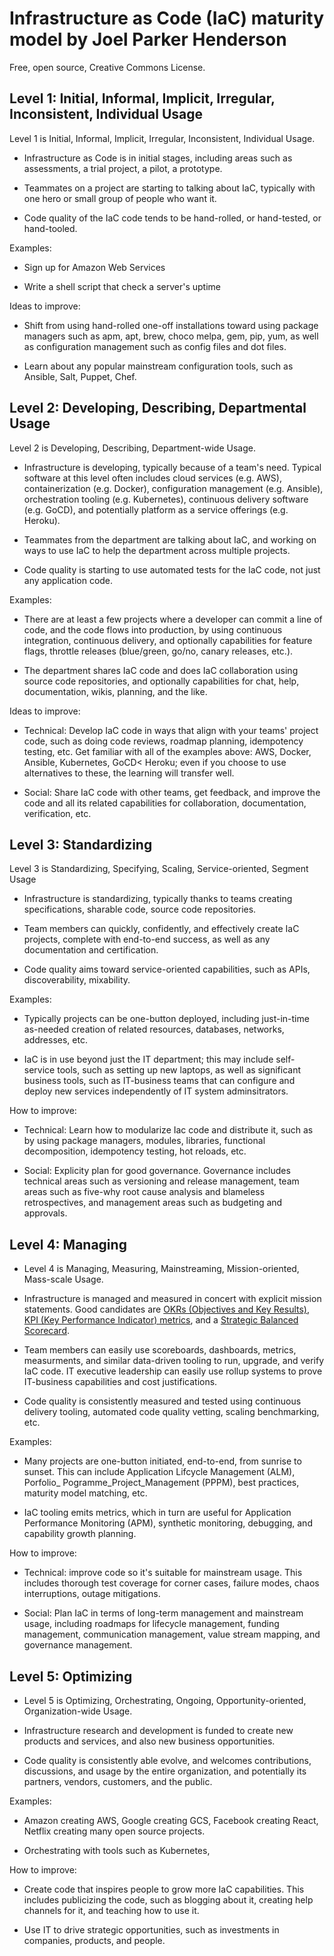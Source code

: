# Infrastructure as Code (IaC) maturity model by Joel Parker Henderson

Free, open source, Creative Commons License.


## Level 1: Initial, Informal, Implicit, Irregular, Inconsistent, Individual Usage

Level 1 is Initial, Informal, Implicit, Irregular, Inconsistent, Individual Usage.

* Infrastructure as Code is in initial stages, including areas such as assessments, a trial project, a pilot, a prototype.

* Teammates on a project are starting to talking about IaC, typically with one hero or small group of people who want it.

* Code quality of the IaC code tends to be hand-rolled, or hand-tested, or hand-tooled.

Examples:

* Sign up for Amazon Web Services

* Write a shell script that check a server's uptime

Ideas to improve:

* Shift from using hand-rolled one-off installations toward using package managers such as apm, apt, brew, choco melpa, gem, pip, yum, as well as configuration management such as config files and dot files.

* Learn about any popular mainstream configuration tools, such as Ansible, Salt, Puppet, Chef.



## Level 2: Developing, Describing, Departmental Usage

Level 2 is Developing, Describing, Department-wide Usage.

* Infrastructure is developing, typically because of a team's need. Typical software at this level often includes cloud services (e.g. AWS), containerization (e.g. Docker), configuration management (e.g. Ansible), orchestration tooling (e.g. Kubernetes), continuous delivery software (e.g. GoCD), and potentially platform as a service offerings (e.g. Heroku).

* Teammates from the department  are talking about IaC, and working on ways to use IaC to help the department across multiple projects.

* Code quality is starting to use automated tests for the IaC code, not just any application code.

Examples:

* There are at least a few projects where a developer can commit a line of code, and the code flows into production, by using continuous integration, continuous delivery, and optionally capabilities for feature flags, throttle releases (blue/green, go/no, canary releases, etc.).

* The department shares IaC code and does IaC collaboration using source code repositories, and optionally capabilities for chat, help, documentation, wikis, planning, and the like.

Ideas to improve:

* Technical: Develop IaC code in ways that align with your teams' project code, such as doing code reviews, roadmap planning, idempotency testing, etc. Get familiar with all of the examples above: AWS, Docker, Ansible, Kubernetes, GoCD< Heroku; even if you choose to use alternatives to these, the learning will transfer well.

* Social: Share IaC code with other teams, get feedback, and improve the code and all its related capabilities for collaboration, documentation, verification, etc.



## Level 3: Standardizing

Level 3 is Standardizing, Specifying, Scaling, Service-oriented, Segment Usage

* Infrastructure is standardizing, typically thanks to teams creating specifications, sharable code, source code repositories.

* Team members can quickly, confidently, and effectively create IaC projects, complete with end-to-end success, as well as any documentation and certification.

* Code quality aims toward service-oriented capabilities, such as APIs, discoverability, mixability.

Examples:

* Typically projects can be one-button deployed, including just-in-time as-needed creation of related resources, databases, networks, addresses, etc.

* IaC is in use beyond just the IT department; this may include self-service tools, such as setting up new laptops, as well as significant business tools, such as IT-business teams that can configure and deploy new services independently of IT system adminsitrators.

How to improve:

* Technical: Learn how to modularize Iac code and distribute it, such as by using package managers, modules, libraries, functional decomposition, idempotency testing, hot reloads, etc.

* Social: Explicity plan for good governance. Governance includes technical areas such as versioning and release management, team areas such as five-why root cause analysis and blameless retrospectives, and management areas such as budgeting and approvals.


## Level 4: Managing

* Level 4 is Managing, Measuring, Mainstreaming, Mission-oriented, Mass-scale Usage.

* Infrastructure is managed and measured in concert with explicit mission statements. Good candidates are [OKRs (Objectives and Key Results)](https://github.com/joelparkerhenderson/objectives_and_key_results), [KPI (Key Performance Indicator) metrics](ttps://github.com/joelparkerhenderson/key_performance_indicator), and a [Strategic Balanced Scorecard](https://github.com/joelparkerhenderson/strategic_balanced_scorecard).

* Team members can easily use scoreboards, dashboards, metrics, measurments, and similar data-driven tooling to run, upgrade, and verify IaC code. IT executive leadership can easily use rollup systems to prove IT-business capabilities and cost justifications.

* Code quality is consistently measured and tested using continuous delivery tooling, automated code quality vetting, scaling benchmarking, etc.

Examples:

* Many projects are one-button initiated, end-to-end, from sunrise to sunset. This can include Application Lifcycle Management (ALM),
Porfolio_ Pogramme_Project_Management (PPPM), best practices, maturity model matching, etc.

* IaC tooling emits metrics, which in turn are useful for Application Performance Monitoring (APM), synthetic monitoring, debugging, and capability growth planning.

How to improve:

* Technical: improve code so it's suitable for mainstream usage. This includes thorough test coverage for corner cases, failure modes, chaos interruptions, outage mitigations.

* Social: Plan IaC in terms of long-term management and mainstream usage, including roadmaps for lifecycle management, funding management, communication management, value stream mapping, and governance management.


## Level 5: Optimizing

* Level 5 is Optimizing, Orchestrating, Ongoing, Opportunity-oriented, Organization-wide Usage.

* Infrastructure research and development is funded to create new products and services, and also new business opportunities.

* Code quality is consistently able evolve, and welcomes contributions, discussions, and usage by the entire organization, and potentially its partners, vendors, customers, and the public.

Examples:

* Amazon creating AWS, Google creating GCS, Facebook creating React, Netflix creating many open source projects.

* Orchestrating with tools such as Kubernetes,

How to improve:

* Create code that inspires people to grow more IaC capabilities. This includes publicizing the code, such as blogging about it, creating help channels for it, and teaching how to use it.

* Use IT to drive strategic opportunities, such as investments in companies, products, and people.
